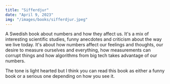 ```yaml
---
title: "Sifferdjur"
date: "April 9, 2023"
img: "/images/books/sifferdjur.jpeg"
---
```


A Swedish book about numbers and how they affect us. It's a mix of interesting scientific studies, funny anecdotes and criticism about the way we live today.
It's about how numbers affect our feelings and thoughts, our desire to measure ourselves and everything, how measurements can corrupt things and how algorithms from big tech takes advantage of our numbers.

The tone is light hearted but I think you can read this book as either a funny book or a serious one depending on how you see it.